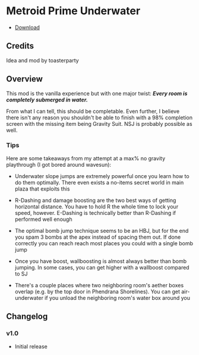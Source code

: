 # Metroid Prime Underwater

- [Download](https://github.com/toasterparty/metroid-prime-fanhacks/releases/download/metroid-prime-underwater-v1.0/metroid-prime-underwater-v1.0.zip)

## Credits

Idea and mod by toasterparty

## Overview

This mod is the vanilla experience but with one major twist: ***Every room is completely submerged in water.***

From what I can tell, this should be completable. Even further, I believe there isn't any reason you shouldn't be able to finish with a 98% completion screen with the missing item being Gravity Suit. NSJ is probably possible as well.

### Tips

Here are some takeaways from my attempt at a max% no gravity playthrough (I got bored around wavesun):

- Underwater slope jumps are extremely powerful once you learn how to do them optimally. There even exists a no-items secret world in main plaza that exploits this

- R-Dashing and damage boosting are the two best ways of getting horizontal distance. You have to hold R the whole time to lock your speed, however. E-Dashing is technically better than R-Dashing if performed well enough

- The optimal bomb jump technique seems to be an HBJ, but for the end you spam 3 bombs at the apex instead of spacing them out. If done correctly you can reach reach most places you could with a single bomb jump

- Once you have boost, wallboosting is almost always better than bomb jumping. In some cases, you can get higher with a wallboost compared to SJ

- There's a couple places where two neighboring room's aether boxes overlap (e.g. by the top door in Phendrana Shorelines). You can get air-underwater if you unload the neighboring room's water box around you

## Changelog

### v1.0

- Initial release
